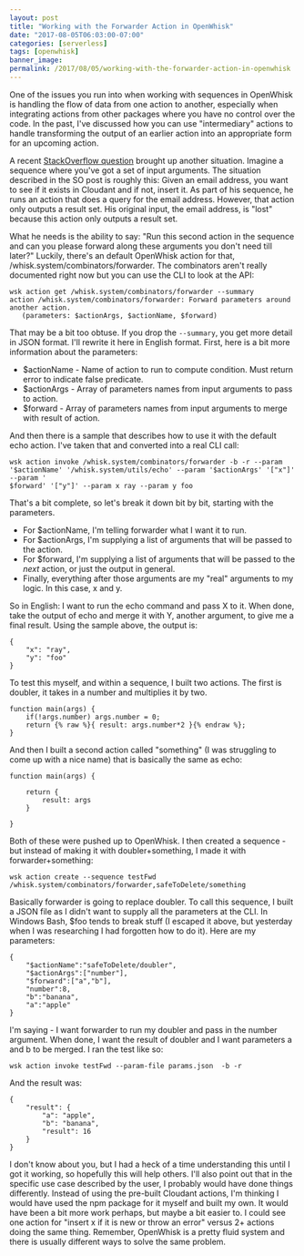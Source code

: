 ```yaml
---
layout: post
title: "Working with the Forwarder Action in OpenWhisk"
date: "2017-08-05T06:03:00-07:00"
categories: [serverless]
tags: [openwhisk]
banner_image: 
permalink: /2017/08/05/working-with-the-forwarder-action-in-openwhisk
---
```


One of the issues you run into when working with sequences in OpenWhisk is handling the flow of data from one action to another, especially when integrating actions from other packages where you have no control over the code. In the past, I've discussed how you can use "intermediary" actions to handle transforming the output of an earlier action into an appropriate form for an upcoming action.

A recent [StackOverflow question](https://stackoverflow.com/questions/45497226/how-to-use-openwhisk-forwarder-combinator-to-forward-parameters-around-a-cloudan) brought up another situation. Imagine a sequence where you've got a set of input arguments. The situation described in the SO post is roughly this: Given an email address, you want to see if it exists in Cloudant and if not, insert it. As part of his sequence, he runs an action that does a query for the email address. However, that action only outputs a result set. His original input, the email address, is "lost" because this action only outputs a result set. 

What he needs is the ability to say: "Run this second action in the sequence and can you please forward along these arguments you don't need till later?" Luckily, there's an default OpenWhisk action for that, /whisk.system/combinators/forwarder. The combinators aren't really documented right now but you can use the CLI to look at the API:

<pre><code class="language-javascript">wsk action get /whisk.system/combinators/forwarder --summary
action /whisk.system/combinators/forwarder: Forward parameters around another action.
   (parameters: $actionArgs, $actionName, $forward)
</code></pre>

That may be a bit too obtuse. If you drop the <code>--summary</code>, you get more detail in JSON format. I'll rewrite it here in English format. First, here is a bit more information about the parameters:

* $actionName - Name of action to run to compute condition. Must return error to indicate false predicate.
* $actionArgs - Array of parameters names from input arguments to pass to action.
* $forward - Array of parameters names from input arguments to merge with result of action.

And then there is a sample that describes how to use it with the default echo action. I've taken that and converted into a real CLI call:

<pre><code class="language-javascript">wsk action invoke /whisk.system/combinators/forwarder -b -r --param '$actionName' '/whisk.system/utils/echo' --param '$actionArgs' '["x"]' --param '
$forward' '["y"]' --param x ray --param y foo
</code></pre>

That's a bit complete, so let's break it down bit by bit, starting with the parameters.

* For $actionName, I'm telling forwarder what I want it to run.
* For $actionArgs, I'm supplying a list of arguments that will be passed to the action.
* For $forward, I'm supplying a list of arguments that will be passed to the *next* action, or just the output in general. 
* Finally, everything after those arguments are my "real" arguments to my logic. In this case, x and y.

So in English: I want to run the echo command and pass X to it. When done, take the output of echo and merge it with Y, another argument, to give me a final result. Using the sample above, the output is:

<pre><code class="language-javascript">{
    "x": "ray",
    "y": "foo"
}
</code></pre>

To test this myself, and within a sequence, I built two actions. The first is doubler, it takes in a number and multiplies it by two.

<pre><code class="language-javascript">function main(args) {
    if(!args.number) args.number = 0;
    return {% raw %}{ result: args.number*2 }{% endraw %};
}
</code></pre>

And then I built a second action called "something" (I was struggling to come up with a nice name) that is basically the same as echo:

<pre><code class="language-javascript">function main(args) {

    return {
        result: args
    }

}
</code></pre>

Both of these were pushed up to OpenWhisk. I then created a sequence - but instead of making it with doubler+something, I made it with forwarder+something:

<pre><code class="language-javascript">wsk action create --sequence testFwd /whisk.system/combinators/forwarder,safeToDelete/something
</code></pre>

Basically forwarder is going to replace doubler. To call this sequence, I built a JSON file as I didn't want to supply all the parameters at the CLI. In Windows Bash, $foo tends to break stuff (I escaped it above, but yesterday when I was researching I had forgotten how to do it). Here are my parameters:

<pre><code class="language-javascript">{
    "$actionName":"safeToDelete/doubler",
    "$actionArgs":["number"],
    "$forward":["a","b"],
    "number":8,
    "b":"banana",
    "a":"apple"
}
</code></pre>

I'm saying - I want forwarder to run my doubler and pass in the number argument. When done, I want the result of doubler and I want parameters a and b to be merged. I ran the test like so:

<pre><code class="language-javascript">wsk action invoke testFwd --param-file params.json  -b -r
</code></pre>

And the result was:

<pre><code class="language-javascript">{
    "result": {
        "a": "apple",
        "b": "banana",
        "result": 16
    }
}
</code></pre>

I don't know about you, but I had a heck of a time understanding this until I got it working, so hopefully this will help others. I'll also point out that in the specific use case described by the user, I probably would have done things differently. Instead of using the pre-built Cloudant actions, I'm thinking I would have used the npm package for it myself and built my own. It would have been a bit more work perhaps, but maybe a bit easier to. I could see one action for "insert x if it is new or throw an error" versus 2+ actions doing the same thing. Remember, OpenWhisk is a pretty fluid system and there is usually different ways to solve the same problem.